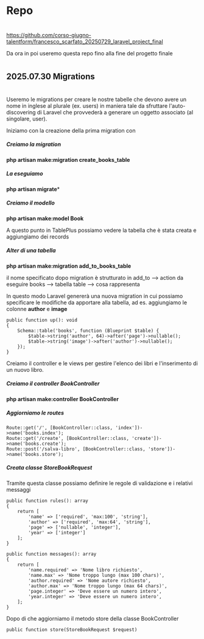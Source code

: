# ############################################################################
# Repo
# ############################################################################

https://github.com/corso-giugno-talentform/francesco_scarfato_20250729_laravel_project_final

Da ora in poi useremo questa repo fino alla fine del progetto finale


# ############################################################################
## 2025.07.30 Migrations
# ############################################################################

Useremo le migrations per creare le nostre tabelle che devono avere un nome in inglese al plurale (ex. users) in maniera tale da sfruttare l'auto-discovering di Laravel che provvederà a generare un oggetto associato (al singolare, user).

Iniziamo con la creazione della prima migration con

##### Creiamo la migration
**php artisan make:migration create_books_table**

##### La eseguiamo
**php artisan migrate***

##### Creiamo il modello
**php artisan make:model Book**

A questo punto in TablePlus possiamo vedere la tabella che è stata creata e aggiungiamo dei records

##### Alter di una tabella
**php artisan make:migration add_to_books_table**

il nome specificato dopo migration è strutturato in
add_to  --> action da eseguire
books   --> tabella
table   --> cosa rappresenta

In questo modo Laravel genererà una nuova migration in cui possiamo specificare le modifiche da apportare alla tabella, ad es. aggiungiamo le colonne **author** e **image**

    public function up(): void
    {
        Schema::table('books', function (Blueprint $table) {
            $table->string('author', 64)->after('page')->nullable();
            $table->string('image')->after('author')->nullable();
        });
    }


Creiamo il controller e le views per gestire l'elenco dei libri e l'inserimento di un nuovo libro.

##### Creiamo il controller BookController
**php artisan make:controller BookController**

##### Aggiorniamo le routes
    Route::get('/', [BookController::class, 'index'])->name('books.index');
    Route::get('/create', [BookController::class, 'create'])->name('books.create');
    Route::post('/salva-libro', [BookController::class, 'store'])->name('books.store');

##### Creata classe StoreBookRequest
Tramite questa classe possiamo definire le regole di validazione e i relativi messaggi


    public function rules(): array
    {
        return [
            'name' => ['required', 'max:100', 'string'],
            'author' => ['required', 'max:64', 'string'],
            'page' => ['nullable', 'integer'],
            'year' => ['integer']
        ];
    }

    public function messages(): array
    {
        return [
            'name.required' => 'Nome libro richiesto',
            'name.max' => 'Nome troppo lungo (max 100 chars)',
            'author.required' => 'Nome autore richiesto',
            'author.max' => 'Nome troppo lungo (max 64 chars)',
            'page.integer' => 'Deve essere un numero intero',
            'year.integer' => 'Deve essere un numero intero',
        ];
    }

Dopo di che aggiorniamo il metodo store della classe BookController

    public function store(StoreBookRequest $request)
